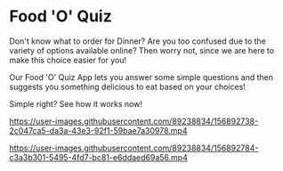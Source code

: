 # Food 'O' Quiz

Don't know what to order for Dinner? Are you too confused due to the variety of options available online?
Then worry not, since we are here to make this choice easier for you!

Our Food 'O' Quiz App lets you answer some simple questions and then suggests you something delicious to eat based on your choices!

Simple right? See how it works now!

https://user-images.githubusercontent.com/89238834/156892738-2c047ca5-da3a-43e3-92f1-59bae7a30978.mp4

https://user-images.githubusercontent.com/89238834/156892784-c3a3b301-5495-4fd7-bc81-e6ddaed69a56.mp4




